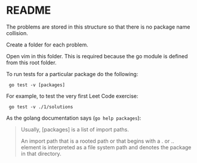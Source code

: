 # README

The problems are stored in this structure so that there is no package name collision.

Create a folder for each problem.

Open vim in this folder. This is required because the go module is defined from this root folder.

To run tests for a particular package do the following:

```
 go test -v [packages]
```

For example, to test the very first Leet Code exercise:

```
 go test -v ./1/solutions
```

As the golang documentation says (`go help packages`):

> Usually, [packages] is a list of import paths.
>
> An import path that is a rooted path or that begins with
> a . or .. element is interpreted as a file system path and
> denotes the package in that directory.
